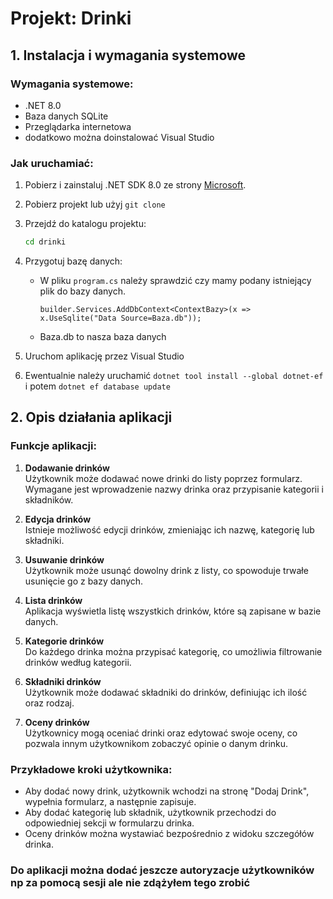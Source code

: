 # Projekt: Drinki

## 1. Instalacja i wymagania systemowe

### Wymagania systemowe:
- .NET 8.0
- Baza danych SQLite
- Przeglądarka internetowa
- dodatkowo można doinstalować Visual Studio

### Jak uruchamiać:
1. Pobierz i zainstaluj .NET SDK 8.0 ze strony [Microsoft](https://dotnet.microsoft.com/download).
2. Pobierz projekt lub użyj `git clone`
3. Przejdź do katalogu projektu:
   ```bash
   cd drinki
   ```
4. Przygotuj bazę danych:
   - W pliku `program.cs` należy sprawdzić czy mamy podany istniejący plik do bazy danych.
   
        ```
        builder.Services.AddDbContext<ContextBazy>(x => x.UseSqlite("Data Source=Baza.db"));
        ```
   - Baza.db to nasza baza danych

5. Uruchom aplikację przez Visual Studio

6. Ewentualnie należy uruchamić `dotnet tool install --global dotnet-ef` i potem `dotnet ef database update`


## 2. Opis działania aplikacji

### Funkcje aplikacji:

1. **Dodawanie drinków**  
   Użytkownik może dodawać nowe drinki do listy poprzez formularz. Wymagane jest wprowadzenie nazwy drinka oraz przypisanie kategorii i składników.

2. **Edycja drinków**  
   Istnieje możliwość edycji drinków, zmieniając ich nazwę, kategorię lub składniki.

3. **Usuwanie drinków**  
   Użytkownik może usunąć dowolny drink z listy, co spowoduje trwałe usunięcie go z bazy danych.

4. **Lista drinków**  
   Aplikacja wyświetla listę wszystkich drinków, które są zapisane w bazie danych.

5. **Kategorie drinków**  
   Do każdego drinka można przypisać kategorię, co umożliwia filtrowanie drinków według kategorii.

6. **Składniki drinków**  
   Użytkownik może dodawać składniki do drinków, definiując ich ilość oraz rodzaj.

7. **Oceny drinków**  
   Użytkownicy mogą oceniać drinki oraz edytować swoje oceny, co pozwala innym użytkownikom zobaczyć opinie o danym drinku.

### Przykładowe kroki użytkownika:
- Aby dodać nowy drink, użytkownik wchodzi na stronę "Dodaj Drink", wypełnia formularz, a następnie zapisuje.
- Aby dodać kategorię lub składnik, użytkownik przechodzi do odpowiedniej sekcji w formularzu drinka.
- Oceny drinków można wystawiać bezpośrednio z widoku szczegółów drinka.

### Do aplikacji można dodać jeszcze autoryzacje użytkowników np za pomocą sesji ale nie zdążyłem tego zrobić